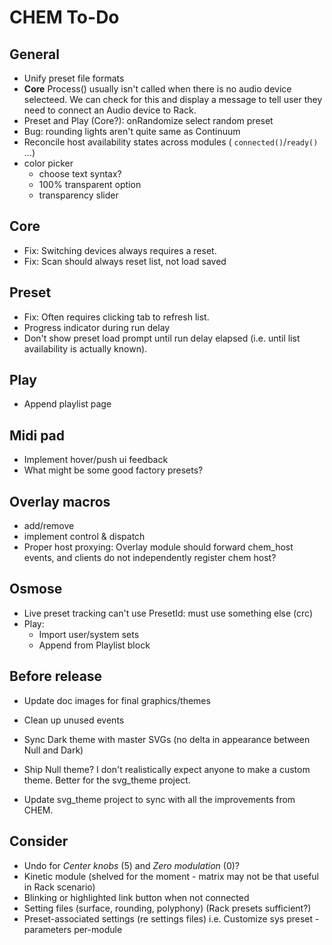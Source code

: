 # CHEM To-Do

## General

- Unify preset file formats
- **Core** Process() usually isn't called when there is no audio device selecteed.
  We can check for this and display a message to tell user they need to connect an Audio device to Rack.
- Preset and Play (Core?): onRandomize select random preset
- Bug: rounding lights aren't quite same as Continuum
- Reconcile host availability states across modules ( `connected()`/`ready()` ...)
- color picker
  - choose text syntax?
  - 100% transparent option
  - transparency slider

## Core

- Fix: Switching devices always requires a reset.
- Fix: Scan should always reset list, not load saved

## Preset

- Fix: Often requires clicking tab to refresh list.
- Progress indicator during run delay
- Don't show preset load prompt until run delay elapsed (i.e. until list availability is actually known).

## Play

- Append playlist page

## Midi pad

- Implement hover/push ui feedback
- What might be some good factory presets?

## Overlay macros

- add/remove
- implement control & dispatch
- Proper host proxying: Overlay module should forward chem_host events, and clients do not independently register chem host?

## Osmose

- Live preset tracking can't use PresetId: must use something else (crc)
- Play:
  - Import user/system sets
  - Append from Playlist block

## Before release

- Update doc images for final graphics/themes

- Clean up unused events

- Sync Dark theme with master SVGs (no delta in appearance between Null and Dark)

- Ship Null theme? I don't realistically expect anyone to make a custom theme.
  Better for the svg_theme project.

- Update svg_theme project to sync with all the improvements from CHEM.

## Consider

- Undo for _Center knobs_ (5) and _Zero modulation_ (0)?
- Kinetic module (shelved for the moment - matrix may not be that useful in Rack scenario)
- Blinking or highlighted link button when not connected
- Setting files (surface, rounding, polyphony) (Rack presets sufficient?)
- Preset-associated settings (re settings files) i.e. Customize sys preset - parameters per-module
